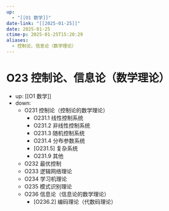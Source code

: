```yaml
---
up:
  - "[[O1 数学]]"
date-link: "[[2025-01-25]]"
date: 2025-01-25
ctime-p: 2025-01-25T15:20:29
aliases:
  - 控制论、信息论（数学理论）
---
```


# O23 控制论、信息论（数学理论）

- up: [[O1 数学]]
- down:	
	- O231 控制论（控制论的数学理论）
		- O231.1 线性控制系统
		- O231.2 非线性控制系统
		- O231.3 随机控制系统
		- O231.4 分布参数系统
		- [O231.5] 复杂系统
		- O231.9 其他
	- O232 最优控制
	- O233 逻辑网络理论
	- O234 学习机理论
	- O235 模式识别理论
	- O236 信息论（信息论的数学理论）
		- [O236.2] 编码理论（代数码理论）
	
